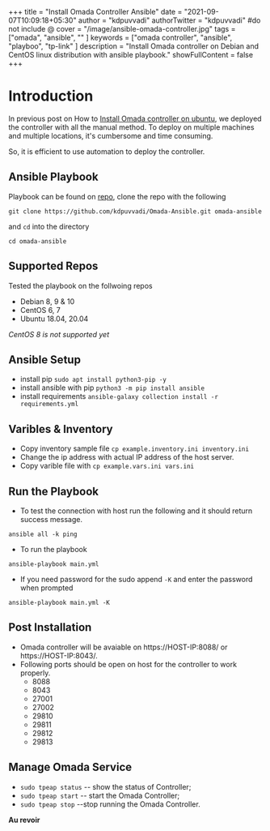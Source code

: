 +++
title = "Install Omada Controller Ansible"
date = "2021-09-07T10:09:18+05:30"
author = "kdpuvvadi"
authorTwitter = "kdpuvvadi" #do not include @
cover = "/image/ansible-omada-controller.jpg"
tags = ["omada", "ansible", "" ]
keywords = ["omada controller", "ansible", "playboo", "tp-link" ]
description = "Install Omada controller on Debian and CentOS linux distribution with ansible playbook."
showFullContent = false
+++


# Introduction

In previous post on How to [Install Omada controller on ubuntu](/posts/omada-sdn-controller-ubuntu/), we deployed the controller with all the manual method. To deploy on multiple machines and multiple locations, it's cumbersome and time consuming.

So, it is efficient to use automation to deploy the controller.

## Ansible Playbook

Playbook can be found on [repo](https://github.com/kdpuvvadi/Omada-Ansible), clone the repo with the following

````shell
git clone https://github.com/kdpuvvadi/Omada-Ansible.git omada-ansible
````
and `cd` into the directory

````shell
cd omada-ansible
````

## Supported Repos

Tested the playbook on the follwoing repos

* Debian 8, 9 & 10
* CentOS 6, 7
* Ubuntu 18.04, 20.04

*CentOS 8 is not supported yet*

## Ansible Setup

* install pip `sudo apt install python3-pip -y`
* install ansible with pip `python3 -m pip install ansible`
* install requirements `ansible-galaxy collection install -r requirements.yml`

## Varibles & Inventory

* Copy inventory sample file `cp example.inventory.ini inventory.ini`
* Change the ip address with actual IP address of the host server.
* Copy varible file with `cp example.vars.ini vars.ini`

## Run the Playbook

* To test the connection with host run the following and it should return success message.

````shell
ansible all -k ping
````

* To run the playbook

````shell
ansible-playbook main.yml
````

* If you need password for the sudo append `-K` and enter the password when prompted

````shell
ansible-playbook main.yml -K
````

## Post Installation

* Omada controller will be avaiable on https://HOST-IP:8088/ or https://HOST-IP:8043/.
* Following ports should be open on host for the controller to work properly.
    * 8088
    * 8043
    * 27001
    * 27002
    * 29810
    * 29811
    * 29812
    * 29813

## Manage Omada Service
* `sudo tpeap status` -- show the status of Controller;
* `sudo tpeap start` -- start the Omada Controller;
* `sudo tpeap stop` --stop running the Omada Controller.

**Au revoir**